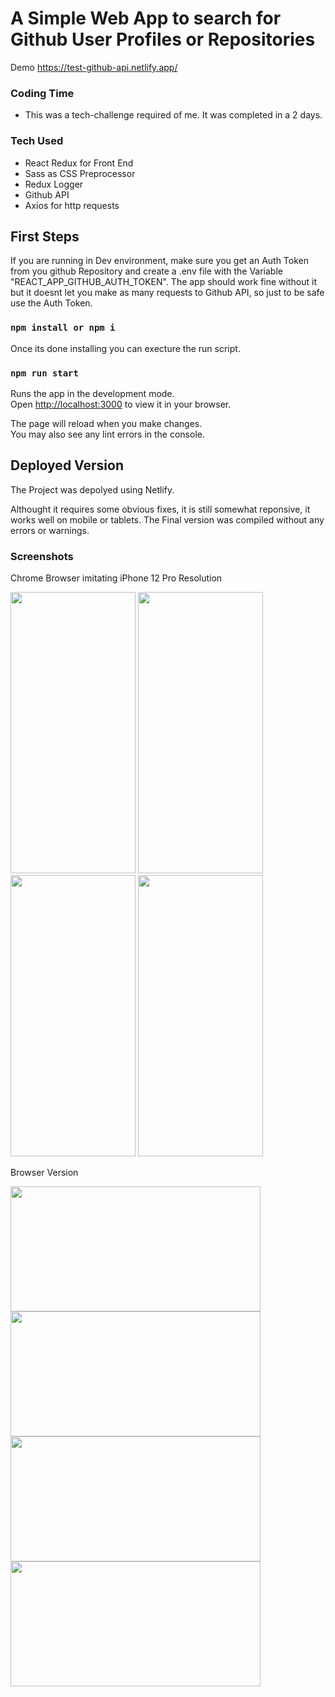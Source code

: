 # A Simple Web App to search for Github User Profiles or Repositories

Demo https://test-github-api.netlify.app/

### Coding Time

- This was a tech-challenge required of me. It was completed in a 2 days. 

### Tech Used

- React Redux for Front End
- Sass as CSS Preprocessor
- Redux Logger
- Github API
- Axios for http requests

## First Steps

If you are running in Dev environment, make sure you get an Auth Token from you github Repository and create a .env file with the Variable "REACT_APP_GITHUB_AUTH_TOKEN".
The app should work fine without it but it doesnt let you make as many requests to Github API, so just to be safe use the Auth Token.

### `npm install or npm i`

Once its done installing you can execture the run script.

### `npm run start`

Runs the app in the development mode.\
Open [http://localhost:3000](http://localhost:3000) to view it in your browser.

The page will reload when you make changes.\
You may also see any lint errors in the console.


## Deployed Version

The Project was depolyed using Netlify.

Althought it requires some obvious fixes, it is still somewhat reponsive, it works well on mobile or tablets. The Final version was compiled without any errors or warnings.

### Screenshots

Chrome Browser imitating iPhone 12 Pro  Resolution

<img src="https://user-images.githubusercontent.com/85195876/155901790-2867d26a-65c8-4081-8e3e-12fec30c8e16.png" width="200" height="450" /> <img src="https://user-images.githubusercontent.com/85195876/155901844-21de1d83-46bc-4c96-869c-dca37af432ff.png" width="200" height="450" /> <img src="https://user-images.githubusercontent.com/85195876/155901911-7e4437cc-6ee0-46c8-9ae5-c49e1c1b3a5f.png" width="200" height="450" /> <img src="https://user-images.githubusercontent.com/85195876/155901928-e1ef4d18-5848-4b39-9c31-c75304e971e2.png" width="200" height="450" />

Browser Version

<img src="https://user-images.githubusercontent.com/85195876/155902011-a10925a0-afc0-46db-9fec-d55ca69a23a4.png" width="400" height="200" /> <img src="https://user-images.githubusercontent.com/85195876/155902036-0b865f82-a8d4-41e7-b34d-c0b8c9a30510.png" width="400" height="200" /> <img src="https://user-images.githubusercontent.com/85195876/155902043-0ab5649a-71ad-4a54-baed-5eef1a9c3789.png" width="400" height="200" /> <img src="https://user-images.githubusercontent.com/85195876/155902053-6f9cc933-f210-4b34-ba1b-89080b76489b.png" width="400" height="200" /> 




